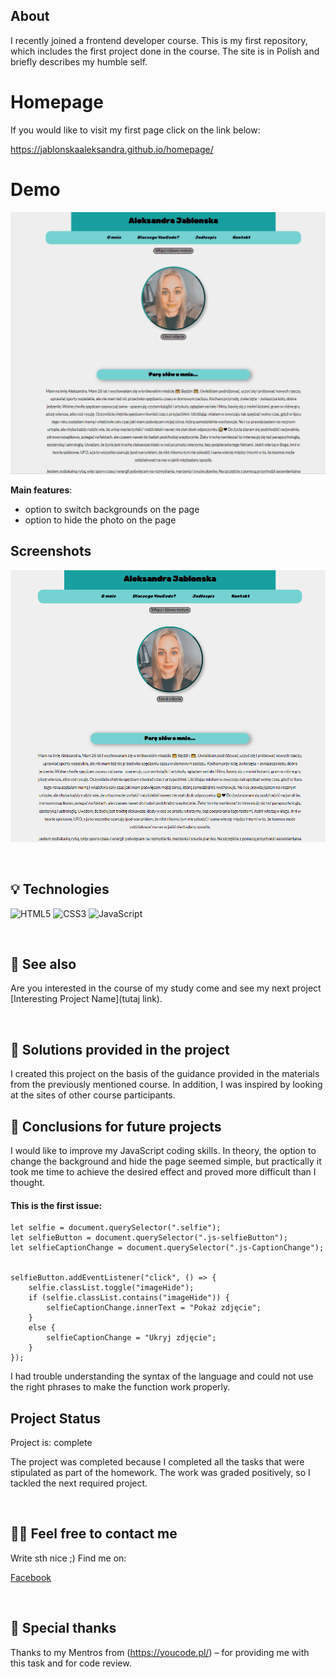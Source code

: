 ## About

I recently joined a frontend developer course. This is my first repository, which includes the first project done in the course. The site is in Polish and briefly describes my humble self. 

# Homepage 

If you would like to visit my first page click on the link below:

https://jablonskaaleksandra.github.io/homepage/

# Demo

![screen or GIF of your app](https://raw.githubusercontent.com/JablonskaAleksandra/homepage/main/images/homepageGif.gif)

**Main features**:
- option to switch backgrounds on the page
- option to hide the photo on the page

## Screenshots
![alt text](https://raw.githubusercontent.com/JablonskaAleksandra/homepage/main/images/homepageScreenshot.png)


&nbsp;
 
## 💡 Technologies
![HTML5](https://img.shields.io/badge/html5-%23E34F26.svg?style=for-the-badge&logo=html5&logoColor=white)
![CSS3](https://img.shields.io/badge/css3-%231572B6.svg?style=for-the-badge&logo=css3&logoColor=white)
![JavaScript](https://img.shields.io/badge/javascript-%23323330.svg?style=for-the-badge&logo=javascript&logoColor=%23F7DF1E)


&nbsp;
 
## 🔗 See also

Are you interested in the course of my study come and see my next project [Interesting Project Name](tutaj link).

&nbsp;
 
## 🤔 Solutions provided in the project

I created this project on the basis of the guidance provided in the materials from the previously mentioned course. In addition, I was inspired by looking at the sites of other course participants.


## 💭 Conclusions for future projects

I would like to improve my JavaScript coding skills. In theory, the option to change the background and hide the page seemed simple, but practically it took me time to achieve the desired effect and proved more difficult than I thought.

#### This is the first issue:
```
let selfie = document.querySelector(".selfie");
let selfieButton = document.querySelector(".js-selfieButton");
let selfieCaptionChange = document.querySelector(".js-CaptionChange");


selfieButton.addEventListener("click", () => {
    selfie.classList.toggle("imageHide");
    if (selfie.classList.contains("imageHide")) {
        selfieCaptionChange.innerText = "Pokaż zdjęcie";
    }
    else {
        selfieCaptionChange = "Ukryj zdjęcie";
    }
});
```

I had trouble understanding the syntax of the language and could not use the right phrases to make the function work properly.


## Project Status
Project is: complete

The project was completed because I completed all the tasks that were stipulated as part of the homework. The work was graded positively, so I tackled the next required project.


&nbsp;

## 🙋‍♂️ Feel free to contact me
Write sth nice ;) Find me on:

[Facebook](https://www.facebook.com/profile.php?id=100000886447163)


&nbsp;

## 👏 Special thanks
Thanks to my Mentros from (https://youcode.pl/) – for providing me with this task and for code review.
